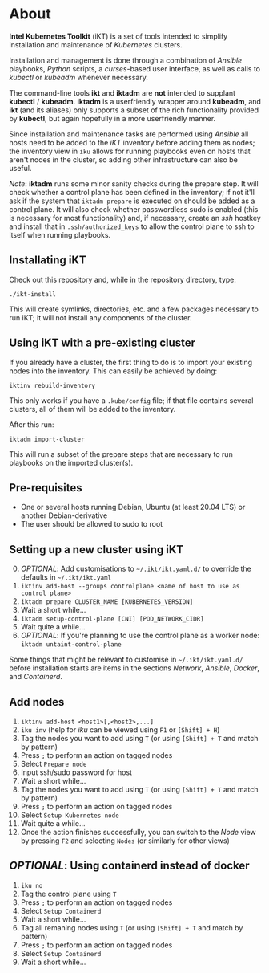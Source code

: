 # About

__Intel Kubernetes Toolkit__ (iKT) is a set of tools intended to simplify installation
and maintenance of _Kubernetes_ clusters.

Installation and management is done through a combination of _Ansible_ playbooks,
_Python_ scripts, a _curses_-based user interface, as well as calls to _kubectl_
or _kubeadm_ whenever necessary.

The command-line tools __ikt__ and __iktadm__ are __not__ intended to supplant
__kubectl__ / __kubeadm__. __iktadm__ is a userfriendly wrapper around __kubeadm__,
and __ikt__ (and its aliases) only supports a subset of the rich functionality
provided by __kubectl__, but again hopefully in a more userfriendly manner.

Since installation and maintenance tasks are performed using _Ansible_ all hosts
need to be added to the _iKT_ inventory before adding them as nodes;
the inventory view in `iku` allows for running playbooks even on hosts that aren't
nodes in the cluster, so adding other infrastructure can also be useful.

_Note_: __iktadm__ runs some minor sanity checks during the prepare step.
It will check whether a control plane has been defined in the inventory;
if not it'll ask if the system that `iktadm prepare` is executed on should be added
as a control plane. It will also check whether passwordless sudo is enabled
(this is necessary for most functionality) and, if necessary, create an _ssh_
hostkey and install that in `.ssh/authorized_keys` to allow the control plane
to ssh to itself when running playbooks.

## Installating iKT

Check out this repository and, while in the repository directory, type:

`./ikt-install`

This will create symlinks, directories, etc. and a few packages necessary to run iKT;
it will not install any components of the cluster.

## Using __iKT__ with a pre-existing cluster

If you already have a cluster, the first thing to do is to import your existing
nodes into the inventory. This can easily be achieved by doing:

`iktinv rebuild-inventory`

This only works if you have a `.kube/config` file; if that file contains
several clusters, all of them will be added to the inventory.

After this run:

`iktadm import-cluster`

This will run a subset of the prepare steps that are necessary to run playbooks
on the imported cluster(s).

## Pre-requisites

* One or several hosts running Debian, Ubuntu (at least 20.04 LTS) or another Debian-derivative
* The user should be allowed to sudo to root

## Setting up a new cluster using __iKT__

0. _OPTIONAL_: Add customisations to `~/.ikt/ikt.yaml.d/` to override the defaults in `~/.ikt/ikt.yaml`
1. `iktinv add-host --groups controlplane <name of host to use as control plane>`
2. `iktadm prepare CLUSTER_NAME [KUBERNETES_VERSION]`
3. Wait a short while...
4. `iktadm setup-control-plane [CNI] [POD_NETWORK_CIDR]`
5. Wait quite a while...
6. _OPTIONAL_: If you're planning to use the control plane as a worker node: `iktadm untaint-control-plane`

Some things that might be relevant to customise in `~/.ikt/ikt.yaml.d/`
before installation starts are items in the sections _Network_, _Ansible_,
_Docker_, and _Containerd_.

## Add nodes

1. `iktinv add-host <host1>[,<host2>,...]`
2. `iku inv` (help for _iku_ can be viewed using `F1` or `[Shift] + H`)
3. Tag the nodes you want to add using `T` (or using `[Shift] + T` and match by pattern)
4. Press `;` to perform an action on tagged nodes
5. Select `Prepare node`
6. Input ssh/sudo password for host
7. Wait a short while...
8. Tag the nodes you want to add using `T` (or using `[Shift] + T` and match by pattern)
9. Press `;` to perform an action on tagged nodes
10. Select `Setup Kubernetes node`
11. Wait quite a while...
12. Once the action finishes successfully, you can switch to the _Node_ view
    by pressing `F2` and selecting `Nodes` (or similarly for other views)

## _OPTIONAL_: Using __containerd__ instead of __docker__

1. `iku no`
2. Tag the control plane using `T`
3. Press `;` to perform an action on tagged nodes
4. Select `Setup Containerd`
5. Wait a short while...
6. Tag all remaning nodes using `T` (or using `[Shift] + T` and match by pattern)
7. Press `;` to perform an action on tagged nodes
8. Select `Setup Containerd`
9. Wait a short while...
